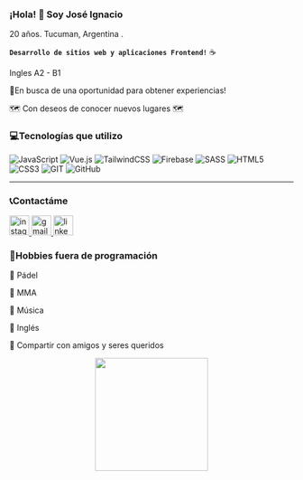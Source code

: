 ### ¡Hola! :wave: Soy José Ignacio
20 años. Tucuman, Argentina .

**`Desarrollo de sitios web y aplicaciones Frontend!`** :coffee:

Ingles A2 - B1

🚀En busca de una oportunidad para obtener experiencias! 

🗺️ Con deseos de conocer nuevos lugares 🗺️

<h3 align="left">💻Tecnologías que utilizo</h3>

![JavaScript](https://img.shields.io/badge/javascript-%23323330.svg?style=for-the-badge&logo=javascript&logoColor=%23F7DF1E) ![Vue.js](https://img.shields.io/badge/vuejs-%2335495e.svg?style=for-the-badge&logo=vuedotjs&logoColor=%234FC08D) ![TailwindCSS](https://img.shields.io/badge/tailwindcss-%2338B2AC.svg?style=for-the-badge&logo=tailwind-css&logoColor=white) ![Firebase](https://img.shields.io/badge/firebase-%23039BE5.svg?style=for-the-badge&logo=firebase) ![SASS](https://img.shields.io/badge/SASS-hotpink.svg?style=for-the-badge&logo=SASS&logoColor=white) ![HTML5](https://img.shields.io/badge/html5-%23E34F26.svg?style=for-the-badge&logo=html5&logoColor=white) ![CSS3](https://img.shields.io/badge/css3-%231572B6.svg?style=for-the-badge&logo=css3&logoColor=white) ![GIT](https://img.shields.io/badge/Git-fc6d26?style=for-the-badge&logo=git&logoColor=white) ![GitHub](https://img.shields.io/badge/GitHub-%23121011.svg?style=for-the-badge&logo=github&logoColor=white)


---

<h3 align="left">📞Contactáme</h3>
<div align="left">
  <a href="https://www.instagram.com/puly___garcia/" target="_blank">
    <img src="https://img.shields.io/static/v1?message=Instagram&logo=instagram&label=&color=E4405F&logoColor=white&labelColor=&style=for-the-badge" height="35" alt="instagram logo"  />
  </a>
  <a href="pulygarcia09@gmail.com" target="_blank">
    <img src="https://img.shields.io/static/v1?message=Gmail&logo=gmail&label=&color=D14836&logoColor=white&labelColor=&style=for-the-badge" height="35" alt="gmail logo"  />
  </a>
  <a href="https://www.linkedin.com/in/jose-ignacio-robledo-puly-008661239/" target="_blank">
    <img src="https://img.shields.io/static/v1?message=LinkedIn&logo=linkedin&label=&color=0077B5&logoColor=white&labelColor=&style=for-the-badge" height="35" alt="linkedin logo"  />
  </a>
</div>

<h3 align="left">🎸Hobbies fuera de programación</h3>
  
  🎾 Pádel
  
  🥊 MMA

  🎵 Música
  
  📖 Inglés
  
  🍕 Compartir con amigos y seres queridos



<div align="center">
  <img height="200" src="https://media.tenor.com/GfSX-u7VGM4AAAAC/coding.gif"  />
</div>

###
